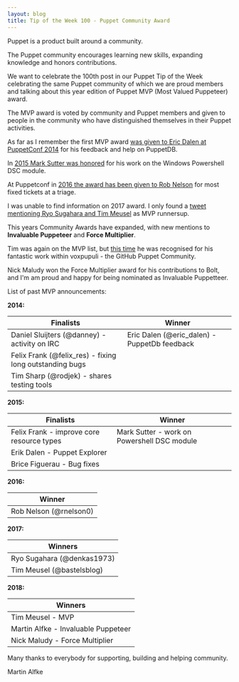 ```yaml
---
layout: blog
title: Tip of the Week 100 - Puppet Community Award
---
```


Puppet is a product built around a community.

The Puppet community encourages learning new skills, expanding knowledge and honors contributions.

We want to celebrate the 100th post in our Puppet Tip of the Week celebrating the same Puppet community of which we are proud members and talking about this year edition of Puppet MVP (Most Valued Puppeteer) award.

The MVP award is voted by community and Puppet members and given to people in the community who have distinguished themselves in their Puppet activities.

As far as I remember the first MVP award [was given to Eric Dalen at PuppetConf 2014](https://puppet.com/blog/contributor-summit-puppetconf-2014-edition) for his feedback and help on PuppetDB.

In [2015 Mark Sutter was honored](https://twitter.com/coopjn/status/652543484885270528) for his work on the Windows Powershell DSC module.

At Puppetconf in [2016 the award has been given to Rob Nelson](https://puppet.com/blog/puppet-community-mvp-rob-nelson-learning-puppet) for most fixed tickets at a triage.

I was unable to find information on 2017 award. I only found a [tweet mentioning Ryo Sugahara and Tim Meusel](https://twitter.com/puppetize/status/918534243952754690) as MVP runnersup.

This years Community Awards have expanded, with new mentions to **Invaluable Puppeteer** and **Force Multiplier**.

Tim was again on the MVP list, but [this time](https://puppet.com/blog/big-thank-you-years-community-award-winners) he was recognised for his fantastic work within voxpupuli - the GitHub Puppet Community.

Nick Maludy won the Force Multiplier award for his contributions to Bolt, and I'm am proud and happy for being nominated as Invaluable Puppetteer.

List of past MVP announcements:

**2014:**

| Finalists | Winner |
| --- | --- |
| Daniel Sluijters (@danney) - activity on IRC | Eric Dalen (@eric_dalen) - PuppetDb feedback|
| Felix Frank (@felix_res) - fixing long outstanding bugs |
| Tim Sharp (@rodjek) - shares testing tools |

**2015:**

| Finalists | Winner |
| --- | --- |
| Felix Frank - improve core resource types | Mark Sutter - work on Powershell DSC module |
| Erik Dalen - Puppet Explorer |
| Brice Figuerau - Bug fixes |

**2016:**

| Winner |
| --- |
| Rob Nelson (@rnelson0) |

**2017:**

| Winners |
| --- |
| Ryo Sugahara (@denkas1973)
| Tim Meusel (@bastelsblog)

**2018:**

| Winners |
| --- |
| Tim Meusel - MVP |
| Martin Alfke - Invaluable Puppeteer |
| Nick Maludy - Force Multiplier |

Many thanks to everybody for supporting, building and helping community.

Martin Alfke
